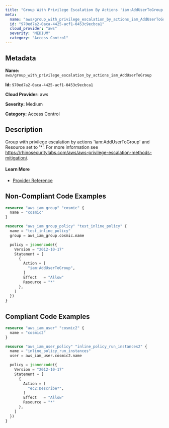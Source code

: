 ```yaml
---
title: "Group With Privilege Escalation By Actions 'iam:AddUserToGroup'"
meta:
  name: "aws/group_with_privilege_escalation_by_actions_iam_AddUserToGroup"
  id: "970ed7a2-0aca-4425-acf1-0453c9ecbca1"
  cloud_provider: "aws"
  severity: "MEDIUM"
  category: "Access Control"
---
```


## Metadata
**Name:** `aws/group_with_privilege_escalation_by_actions_iam_AddUserToGroup`

**Id:** `970ed7a2-0aca-4425-acf1-0453c9ecbca1`

**Cloud Provider:** aws

**Severity:** Medium

**Category:** Access Control

## Description
Group with privilege escalation by actions 'iam:AddUserToGroup' and Resource set to '*'. For more information see https://rhinosecuritylabs.com/aws/aws-privilege-escalation-methods-mitigation/.

#### Learn More

 - [Provider Reference](https://registry.terraform.io/providers/hashicorp/aws/latest/docs/resources/iam_group_policy#policy)

## Non-Compliant Code Examples
```terraform
resource "aws_iam_group" "cosmic" {
  name = "cosmic"
}

resource "aws_iam_group_policy" "test_inline_policy" {
  name = "test_inline_policy"
  group = aws_iam_group.cosmic.name

  policy = jsonencode({
    Version = "2012-10-17"
    Statement = [
      {
        Action = [
          "iam:AddUserToGroup",
        ]
        Effect   = "Allow"
        Resource = "*"
      },
    ]
  })
}

```

## Compliant Code Examples
```terraform
resource "aws_iam_user" "cosmic2" {
  name = "cosmic2"
}

resource "aws_iam_user_policy" "inline_policy_run_instances2" {
  name = "inline_policy_run_instances"
  user = aws_iam_user.cosmic2.name

  policy = jsonencode({
    Version = "2012-10-17"
    Statement = [
      {
        Action = [
          "ec2:Describe*",
        ]
        Effect   = "Allow"
        Resource = "*"
      },
    ]
  })
}

```